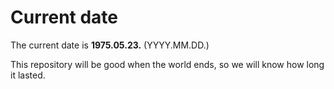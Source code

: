 # Current date

The current date is **1975.05.23.** (YYYY.MM.DD.)

This repository will be good when the world ends, so we will know how long it lasted.